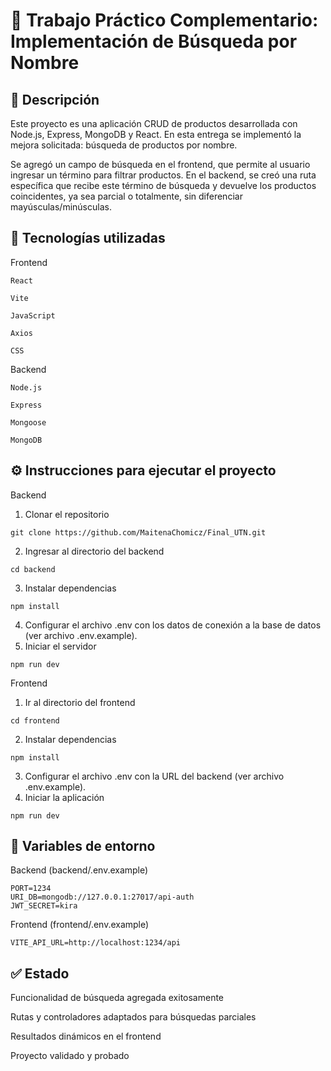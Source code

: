 # 🧪 Trabajo Práctico Complementario: Implementación de Búsqueda por Nombre

## 📄  Descripción

Este proyecto es una aplicación CRUD de productos desarrollada con Node.js, Express, MongoDB y React. En esta entrega se implementó la mejora solicitada: búsqueda de productos por nombre.

Se agregó un campo de búsqueda en el frontend, que permite al usuario ingresar un término para filtrar productos. En el backend, se creó una ruta específica que recibe este término de búsqueda y devuelve los productos coincidentes, ya sea parcial o totalmente, sin diferenciar mayúsculas/minúsculas.

## 🚀 Tecnologías utilizadas

Frontend

    React

    Vite

    JavaScript

    Axios

    CSS

Backend

    Node.js

    Express

    Mongoose

    MongoDB

## ⚙️ Instrucciones para ejecutar el proyecto

Backend

1. Clonar el repositorio
```
git clone https://github.com/MaitenaChomicz/Final_UTN.git

```
2. Ingresar al directorio del backend
```
cd backend

```
3. Instalar dependencias
```
npm install

```
4. Configurar el archivo .env con los datos de conexión a la base de datos (ver archivo .env.example).
5. Iniciar el servidor
```
npm run dev

```
Frontend
1. Ir al directorio del frontend
```
cd frontend

```
2. Instalar dependencias
```
npm install

```
3. Configurar el archivo .env con la URL del backend (ver archivo .env.example).
4. Iniciar la aplicación
```
npm run dev

```

## 🔐 Variables de entorno

Backend (backend/.env.example)
```
PORT=1234
URI_DB=mongodb://127.0.0.1:27017/api-auth
JWT_SECRET=kira
```
Frontend (frontend/.env.example)
```
VITE_API_URL=http://localhost:1234/api
```

## ✅ Estado

Funcionalidad de búsqueda agregada exitosamente

Rutas y controladores adaptados para búsquedas parciales

Resultados dinámicos en el frontend

Proyecto validado y probado